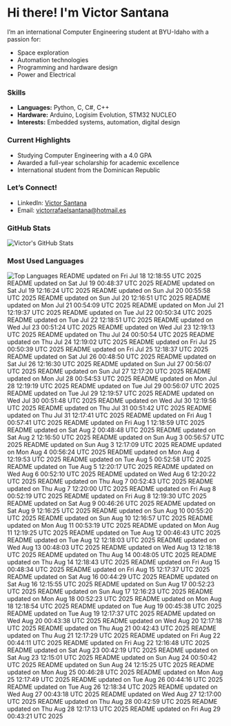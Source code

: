 # Hi there! I'm Victor Santana

I’m an international Computer Engineering student at BYU-Idaho with a passion for:
- Space exploration
- Automation technologies
- Programming and hardware design
- Power and Electrical

### Skills
- **Languages:** Python, C, C#, C++
- **Hardware:** Arduino, Logisim Evolution, STM32 NUCLEO
- **Interests:** Embedded systems, automation, digital design

### Current Highlights
- Studying Computer Engineering with a 4.0 GPA
- Awarded a full-year scholarship for academic excellence
- International student from the Dominican Republic

### Let’s Connect!
- LinkedIn: [Victor Santana](www.linkedin.com/in/victorrafaelsantana)
- Email: victorrafaelsantana@hotmail.es

### GitHub Stats
![Victor's GitHub Stats](https://github-readme-stats.vercel.app/api?username=vrsp05&show_icons=true&theme=tokyonight)

### Most Used Languages
![Top Languages](https://github-readme-stats.vercel.app/api/top-langs/?username=vrsp05&layout=compact&theme=tokyonight)
README updated on Fri Jul 18 12:18:55 UTC 2025
README updated on Sat Jul 19 00:48:37 UTC 2025
README updated on Sat Jul 19 12:16:24 UTC 2025
README updated on Sun Jul 20 00:55:58 UTC 2025
README updated on Sun Jul 20 12:16:51 UTC 2025
README updated on Mon Jul 21 00:54:09 UTC 2025
README updated on Mon Jul 21 12:19:37 UTC 2025
README updated on Tue Jul 22 00:50:34 UTC 2025
README updated on Tue Jul 22 12:18:51 UTC 2025
README updated on Wed Jul 23 00:51:24 UTC 2025
README updated on Wed Jul 23 12:19:13 UTC 2025
README updated on Thu Jul 24 00:50:54 UTC 2025
README updated on Thu Jul 24 12:19:02 UTC 2025
README updated on Fri Jul 25 00:50:39 UTC 2025
README updated on Fri Jul 25 12:18:37 UTC 2025
README updated on Sat Jul 26 00:48:50 UTC 2025
README updated on Sat Jul 26 12:16:30 UTC 2025
README updated on Sun Jul 27 00:56:07 UTC 2025
README updated on Sun Jul 27 12:17:20 UTC 2025
README updated on Mon Jul 28 00:54:53 UTC 2025
README updated on Mon Jul 28 12:19:19 UTC 2025
README updated on Tue Jul 29 00:56:07 UTC 2025
README updated on Tue Jul 29 12:19:57 UTC 2025
README updated on Wed Jul 30 00:51:48 UTC 2025
README updated on Wed Jul 30 12:19:56 UTC 2025
README updated on Thu Jul 31 00:51:42 UTC 2025
README updated on Thu Jul 31 12:17:41 UTC 2025
README updated on Fri Aug  1 00:57:41 UTC 2025
README updated on Fri Aug  1 12:18:59 UTC 2025
README updated on Sat Aug  2 00:48:48 UTC 2025
README updated on Sat Aug  2 12:16:50 UTC 2025
README updated on Sun Aug  3 00:56:57 UTC 2025
README updated on Sun Aug  3 12:17:09 UTC 2025
README updated on Mon Aug  4 00:56:24 UTC 2025
README updated on Mon Aug  4 12:19:53 UTC 2025
README updated on Tue Aug  5 00:52:58 UTC 2025
README updated on Tue Aug  5 12:20:17 UTC 2025
README updated on Wed Aug  6 00:52:10 UTC 2025
README updated on Wed Aug  6 12:20:22 UTC 2025
README updated on Thu Aug  7 00:52:43 UTC 2025
README updated on Thu Aug  7 12:20:00 UTC 2025
README updated on Fri Aug  8 00:52:19 UTC 2025
README updated on Fri Aug  8 12:19:30 UTC 2025
README updated on Sat Aug  9 00:46:26 UTC 2025
README updated on Sat Aug  9 12:16:25 UTC 2025
README updated on Sun Aug 10 00:55:20 UTC 2025
README updated on Sun Aug 10 12:16:57 UTC 2025
README updated on Mon Aug 11 00:53:19 UTC 2025
README updated on Mon Aug 11 12:19:25 UTC 2025
README updated on Tue Aug 12 00:46:43 UTC 2025
README updated on Tue Aug 12 12:18:03 UTC 2025
README updated on Wed Aug 13 00:48:03 UTC 2025
README updated on Wed Aug 13 12:18:18 UTC 2025
README updated on Thu Aug 14 00:48:05 UTC 2025
README updated on Thu Aug 14 12:18:43 UTC 2025
README updated on Fri Aug 15 00:48:34 UTC 2025
README updated on Fri Aug 15 12:17:37 UTC 2025
README updated on Sat Aug 16 00:44:29 UTC 2025
README updated on Sat Aug 16 12:15:55 UTC 2025
README updated on Sun Aug 17 00:52:23 UTC 2025
README updated on Sun Aug 17 12:16:23 UTC 2025
README updated on Mon Aug 18 00:52:23 UTC 2025
README updated on Mon Aug 18 12:18:54 UTC 2025
README updated on Tue Aug 19 00:45:38 UTC 2025
README updated on Tue Aug 19 12:17:37 UTC 2025
README updated on Wed Aug 20 00:43:38 UTC 2025
README updated on Wed Aug 20 12:17:18 UTC 2025
README updated on Thu Aug 21 00:42:43 UTC 2025
README updated on Thu Aug 21 12:17:29 UTC 2025
README updated on Fri Aug 22 00:44:11 UTC 2025
README updated on Fri Aug 22 12:16:48 UTC 2025
README updated on Sat Aug 23 00:42:19 UTC 2025
README updated on Sat Aug 23 12:15:01 UTC 2025
README updated on Sun Aug 24 00:50:42 UTC 2025
README updated on Sun Aug 24 12:15:25 UTC 2025
README updated on Mon Aug 25 00:46:28 UTC 2025
README updated on Mon Aug 25 12:17:49 UTC 2025
README updated on Tue Aug 26 00:44:16 UTC 2025
README updated on Tue Aug 26 12:18:34 UTC 2025
README updated on Wed Aug 27 00:43:18 UTC 2025
README updated on Wed Aug 27 12:17:00 UTC 2025
README updated on Thu Aug 28 00:42:59 UTC 2025
README updated on Thu Aug 28 12:17:13 UTC 2025
README updated on Fri Aug 29 00:43:21 UTC 2025
